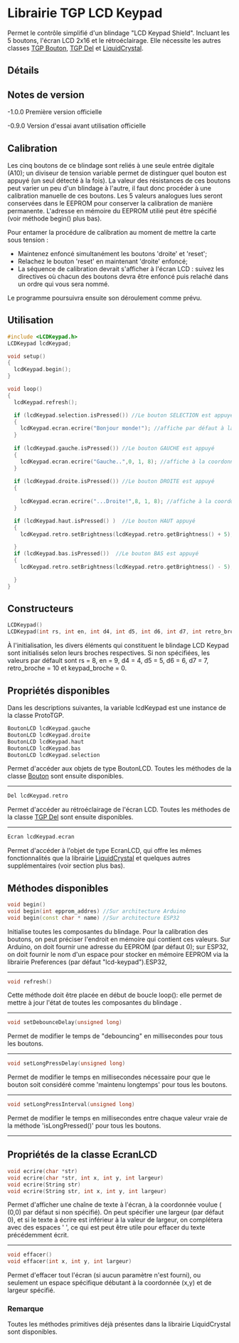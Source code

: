 # Librairie TGP LCD Keypad

Permet le contrôle simplifié d'un blindage "LCD Keypad Shield". Incluant les 5 boutons, l'écran LCD 2x16 et le rétroéclairage. Elle nécessite les autres classes [TGP Bouton](https://github.com/TechnoPhysCAL/TGP_Bouton), [TGP Del](https://github.com/TechnoPhysCAL/TGP_Del) et [LiquidCrystal](https://www.arduino.cc/en/Reference/LiquidCrystal).

## Détails

## Notes de version
-1.0.0 Première version officielle

-0.9.0 Version d'essai avant utilisation officielle

## Calibration

Les cinq boutons de ce blindage sont reliés à une seule entrée digitale (A10); un diviseur de tension variable permet de distinguer quel bouton est appuyé (un seul détecté à la fois). La valeur des résistances de ces boutons peut varier un peu d'un blindage à l'autre, il faut donc procéder à une calibration manuelle de ces boutons. Les 5 valeurs analogues lues seront conservées dans le EEPROM pour conserver la calibration de manière permanente. L'adresse en mémoire du EEPROM utilié peut être spécifié (voir méthode begin() plus bas).

Pour entamer la procédure de calibration au moment de mettre la carte sous tension : 
- Maintenez enfoncé simultanément les boutons 'droite' et 'reset';
- Relachez le bouton 'reset' en maintenant 'droite' enfoncé;
- La séquence de calibration devrait s'afficher à l'écran LCD : suivez les directives où chacun des boutons devra être enfoncé puis relaché dans un ordre qui vous sera nommé.

Le programme poursuivra ensuite son déroulement comme prévu.


## Utilisation

```cpp
#include <LCDKeypad.h>
LCDKeypad lcdKeypad;

void setup()
{
  lcdKeypad.begin();
}

void loop()
{
  lcdKeypad.refresh();

  if (lcdKeypad.selection.isPressed()) //Le bouton SELECTION est appuyé
  {
    lcdKeypad.ecran.ecrire("Bonjour monde!"); //affiche par défaut à la coordonnée (0,0).
  }
  
  if (lcdKeypad.gauche.isPressed()) //Le bouton GAUCHE est appuyé
  {
    lcdKeypad.ecran.ecrire("Gauche..",0, 1, 8); //affiche à la coordonnée (0,1) sur un espace de 8 caractères.
  }
  
  if (lcdKeypad.droite.isPressed()) //Le bouton DROITE est appuyé
  {
    
    lcdKeypad.ecran.ecrire("...Droite!",8, 1, 8); //affiche à la coordonnée (8,1) sur un espace de 8 caractères.
  }

  if (lcdKeypad.haut.isPressed() )  //Le bouton HAUT appuyé
  {
    lcdKeypad.retro.setBrightness(lcdKeypad.retro.getBrightness() + 5); //Augmenter la luminosité du rétroéclairage

  }
  if (lcdKeypad.bas.isPressed())  //Le bouton BAS est appuyé
  {
    lcdKeypad.retro.setBrightness(lcdKeypad.retro.getBrightness() - 5); //Diminuer la luminosité du rétroéclairage

  }
}
```

## Constructeurs
```cpp
LCDKeypad()
LCDKeypad(int rs, int en, int d4, int d5, int d6, int d7, int retro_broche, int keypad_broche)
```
À l'initialisation, les divers éléments qui constituent le blindage LCD Keypad sont initialisés selon leurs broches respectives. Si non spécifiées, les valeurs par défault sont rs = 8, en = 9, d4 = 4, d5 = 5, d6 = 6, d7 = 7, retro_broche = 10 et keypad_broche = 0.

## Propriétés disponibles

Dans les descriptions suivantes, la variable lcdKeypad est une instance de la classe ProtoTGP.

```cpp
BoutonLCD lcdKeypad.gauche
BoutonLCD lcdKeypad.droite
BoutonLCD lcdKeypad.haut
BoutonLCD lcdKeypad.bas
BoutonLCD lcdKeypad.selection
```
Permet d'accéder aux objets de type BoutonLCD. Toutes les méthodes de la classe [Bouton](https://github.com/TechnoPhysCAL/TGP_Bouton) sont ensuite disponibles.

---
```cpp
Del lcdKeypad.retro
```
Permet d'accéder au rétroéclairage de l'écran LCD.  Toutes les méthodes de la classe [TGP Del](https://github.com/TechnoPhysCAL/TGP_Del) sont ensuite disponibles.

---
```cpp
Ecran lcdKeypad.ecran
```
Permet d'accéder à l'objet de type EcranLCD, qui offre les mêmes fonctionnalités que la librairie [LiquidCrystal](https://www.arduino.cc/en/Reference/LiquidCrystal) et quelques autres supplémentaires (voir section plus bas).

## Méthodes disponibles
```cpp
void begin()
void begin(int epprom_addres) //Sur architecture Arduino
void begin(const char * name) //Sur architecture ESP32
```
Initialise toutes les composantes du blindage. Pour la calibration des boutons, on peut préciser l'endroit en mémoire qui contient ces valeurs. Sur Arduino, on doit fournir une adresse du EEPROM (par défaut 0); sur ESP32, on doit fournir le nom d'un espace pour stocker en mémoire EEPROM via la librairie Preferences (par défaut "lcd-keypad").ESP32, 

---
```cpp
void refresh()
```
Cette méthode doit être placée en début de boucle loop(): elle permet de mettre à jour l'état de toutes les composantes du blindage .

---
```cpp
void setDebounceDelay(unsigned long)
```
Permet de modifier le temps de "debouncing" en millisecondes pour tous les boutons.

---
```cpp
void setLongPressDelay(unsigned long)
```
Permet de modifier le temps en millisecondes nécessaire pour que le bouton soit considéré comme 'maintenu longtemps' pour tous les boutons.

---
```cpp
void setLongPressInterval(unsigned long)
```
Permet de modifier le temps en millisecondes entre chaque valeur vraie de la méthode  'isLongPressed()' pour tous les boutons.

---

## Propriétés de la classe EcranLCD

```cpp
void ecrire(char *str)
void ecrire(char *str, int x, int y, int largeur)
void ecrire(String str)
void ecrire(String str, int x, int y, int largeur)

```
Permet d'afficher une chaîne de texte à l'écran, à la coordonnée voulue ( (0,0) par défaut si non spécifié). On peut spécifier une largeur (par défaut 0), et si le texte à écrire est inférieur à la valeur de largeur, on complétera avec des espaces ' ', ce qui est peut être utile pour effacer du texte précédemment écrit.

--- 
```cpp
void effacer()
void effacer(int x, int y, int largeur)

```
Permet d'effacer tout l'écran (si aucun paramètre n'est fourni), ou seulement un espace spécifique débutant à la coordonnée (x,y) et de largeur spécifié.

### Remarque

Toutes les méthodes primitives déjà présentes dans la librairie LiquidCrystal sont disponibles.
